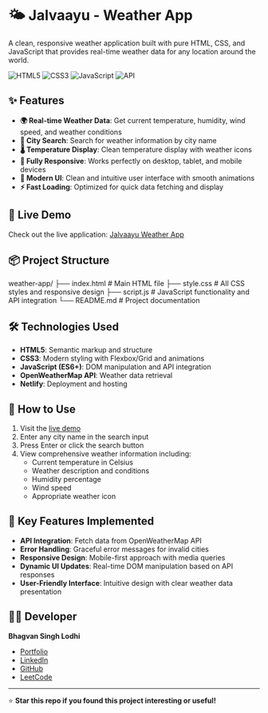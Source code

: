 # 🌤️ Jalvaayu - Weather App

A clean, responsive weather application built with pure HTML, CSS, and JavaScript that provides real-time weather data for any location around the world.

![HTML5](https://img.shields.io/badge/HTML5-E34F26?style=for-the-badge&logo=html5&logoColor=white)
![CSS3](https://img.shields.io/badge/CSS3-1572B6?style=for-the-badge&logo=css3&logoColor=white)
![JavaScript](https://img.shields.io/badge/JavaScript-F7DF1E?style=for-the-badge&logo=javascript&logoColor=black)
![API](https://img.shields.io/badge/API-OpenWeatherMap-green?style=for-the-badge)

## ✨ Features

- **🌍 Real-time Weather Data**: Get current temperature, humidity, wind speed, and weather conditions
- **📍 City Search**: Search for weather information by city name
- **🌡️ Temperature Display**: Clean temperature display with weather icons
- **📱 Fully Responsive**: Works perfectly on desktop, tablet, and mobile devices
- **🎨 Modern UI**: Clean and intuitive user interface with smooth animations
- **⚡ Fast Loading**: Optimized for quick data fetching and display

## 🚀 Live Demo

Check out the live application: [Jalvaayu Weather App](https://jalvaayu.netlify.app)

## 📦 Project Structure
weather-app/
├── index.html # Main HTML file
├── style.css # All CSS styles and responsive design
├── script.js # JavaScript functionality and API integration
└── README.md # Project documentation


## 🛠️ Technologies Used

- **HTML5**: Semantic markup and structure
- **CSS3**: Modern styling with Flexbox/Grid and animations
- **JavaScript (ES6+)**: DOM manipulation and API integration
- **OpenWeatherMap API**: Weather data retrieval
- **Netlify**: Deployment and hosting

## 🔧 How to Use

1. Visit the [live demo](https://jalvaayu.netlify.app)
2. Enter any city name in the search input
3. Press Enter or click the search button
4. View comprehensive weather information including:
   - Current temperature in Celsius
   - Weather description and conditions
   - Humidity percentage
   - Wind speed
   - Appropriate weather icon

## 🎯 Key Features Implemented

- **API Integration**: Fetch data from OpenWeatherMap API
- **Error Handling**: Graceful error messages for invalid cities
- **Responsive Design**: Mobile-first approach with media queries
- **Dynamic UI Updates**: Real-time DOM manipulation based on API responses
- **User-Friendly Interface**: Intuitive design with clear weather data presentation

## 👨‍💻 Developer

**Bhagvan Singh Lodhi**  
- [Portfolio](https://bhagvansinghlodhi.netlify.app/)
- [LinkedIn](https://www.linkedin.com/in/bhagvan-singh-lodhi-0ba7a7313/)
- [GitHub](https://github.com/Bhagvansingh-lodhi)
- [LeetCode](https://leetcode.com/u/bhagvanlodhi9685/)

---

⭐ **Star this repo if you found this project interesting or useful!**
